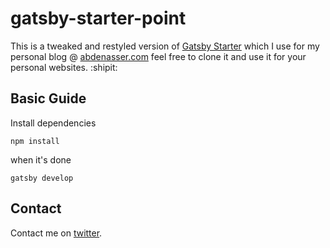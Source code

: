 # gatsby-starter-point

This is a tweaked and restyled version of [Gatsby Starter](https://www.gatsbyjs.com/starters/teaware/gatsby-starter-point/) which I use for my personal blog @ [abdenasser.com](https://abdenasser.com) feel free to clone it and use it for your personal websites. :shipit:

## Basic Guide

Install dependencies

```
npm install
```

when it's done

```
gatsby develop
```

## Contact

Contact me on [twitter](https://twitter.com/__abdenasser).
